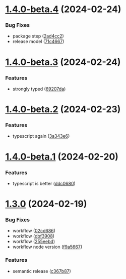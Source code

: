# [1.4.0-beta.4](https://github.com/LunaticMuch/docusaurus-terminology/compare/v1.4.0-beta.3...v1.4.0-beta.4) (2024-02-24)


### Bug Fixes

* package step ([2ad4cc2](https://github.com/LunaticMuch/docusaurus-terminology/commit/2ad4cc2de72e6caa392508018b84e5045c8ebf8d))
* release model ([71c4667](https://github.com/LunaticMuch/docusaurus-terminology/commit/71c466716f2b0b0d0df6ac788f9bc17b7a45e9c5))

# [1.4.0-beta.3](https://github.com/LunaticMuch/docusaurus-terminology/compare/v1.4.0-beta.2...v1.4.0-beta.3) (2024-02-24)


### Features

* strongly typed ([69207da](https://github.com/LunaticMuch/docusaurus-terminology/commit/69207dae784dbb598f49afb9da29ffbc83ca1ba8))

# [1.4.0-beta.2](https://github.com/LunaticMuch/docusaurus-terminology/compare/v1.4.0-beta.1...v1.4.0-beta.2) (2024-02-23)


### Features

* typescript again ([3a343e6](https://github.com/LunaticMuch/docusaurus-terminology/commit/3a343e621100871ef161004c8fefd69c1acbdfc2))

# [1.4.0-beta.1](https://github.com/LunaticMuch/docusaurus-terminology/compare/v1.3.0...v1.4.0-beta.1) (2024-02-20)


### Features

* typescript is better ([ddc0680](https://github.com/LunaticMuch/docusaurus-terminology/commit/ddc0680085295d9fcc3c262aba363144ad30f95b))

# [1.3.0](https://github.com/LunaticMuch/docusaurus-terminology/compare/v1.2.4...v1.3.0) (2024-02-19)


### Bug Fixes

* workflow ([02cd686](https://github.com/LunaticMuch/docusaurus-terminology/commit/02cd686bafa77760f76b066ea09c98aeb3d916f7))
* workflow ([dbf3908](https://github.com/LunaticMuch/docusaurus-terminology/commit/dbf39085853e5a8ef88f2feca904631f3f7e7557))
* workflow ([255eebd](https://github.com/LunaticMuch/docusaurus-terminology/commit/255eebd9d7a9ed00bf778a8156ac63141ce3b591))
* workflow node version ([f9a5667](https://github.com/LunaticMuch/docusaurus-terminology/commit/f9a5667eef95e517ce317ac3300efe5c11a531e2))


### Features

* semantic release ([c367b87](https://github.com/LunaticMuch/docusaurus-terminology/commit/c367b87e1ec14a2ca9288783a3c2488586d6b75f))
